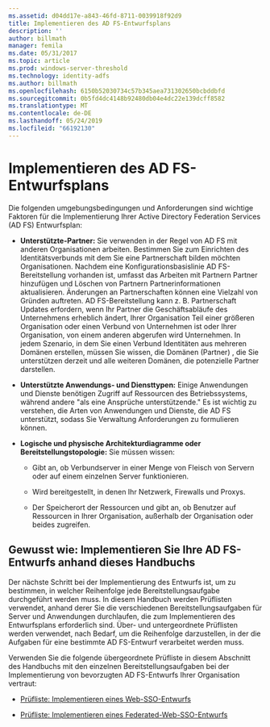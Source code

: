 ```yaml
---
ms.assetid: d04dd17e-a843-46fd-8711-0039918f92d9
title: Implementieren des AD FS-Entwurfsplans
description: ''
author: billmath
manager: femila
ms.date: 05/31/2017
ms.topic: article
ms.prod: windows-server-threshold
ms.technology: identity-adfs
ms.author: billmath
ms.openlocfilehash: 6150b52030734c57b345aea731302650bcbddbfd
ms.sourcegitcommit: 0b5fd4dc4148b92480db04e4dc22e139dcff8582
ms.translationtype: MT
ms.contentlocale: de-DE
ms.lasthandoff: 05/24/2019
ms.locfileid: "66192130"
---
```

# <a name="implementing-your-ad-fs-design-plan"></a>Implementieren des AD FS-Entwurfsplans

Die folgenden umgebungsbedingungen und Anforderungen sind wichtige Faktoren für die Implementierung Ihrer Active Directory Federation Services \(AD FS\) Entwurfsplan:  
  
-   **Unterstützte-Partner:** Sie verwenden in der Regel von AD FS mit anderen Organisationen arbeiten. Bestimmen Sie zum Einrichten des Identitätsverbunds mit dem Sie eine Partnerschaft bilden möchten Organisationen. Nachdem eine Konfigurationsbasislinie AD FS-Bereitstellung vorhanden ist, umfasst das Arbeiten mit Partnern Partner hinzufügen und Löschen von Partnern Partnerinformationen aktualisieren. Änderungen an Partnerschaften können eine Vielzahl von Gründen auftreten. AD FS-Bereitstellung kann z. B. Partnerschaft Updates erfordern, wenn Ihr Partner die Geschäftsabläufe des Unternehmens erheblich ändert, Ihrer Organisation Teil einer größeren Organisation oder einen Verbund von Unternehmen ist oder Ihrer Organisation, von einem anderen abgerufen wird Unternehmen. In jedem Szenario, in dem Sie einen Verbund Identitäten aus mehreren Domänen erstellen, müssen Sie wissen, die Domänen \(Partner\) , die Sie unterstützen derzeit und alle weiteren Domänen, die potenzielle Partner darstellen.  
  
-   **Unterstützte Anwendungs- und Diensttypen:** Einige Anwendungen und Dienste benötigen Zugriff auf Ressourcen des Betriebssystems, während andere "als eine Ansprüche unterstützende." Es ist wichtig zu verstehen, die Arten von Anwendungen und Dienste, die AD FS unterstützt, sodass Sie Verwaltung Anforderungen zu formulieren können.  
  
-   **Logische und physische Architekturdiagramme oder Bereitstellungstopologie:** Sie müssen wissen:  
  
    -   Gibt an, ob Verbundserver in einer Menge von Fleisch von Servern oder auf einem einzelnen Server funktionieren.  
  
    -   Wird bereitgestellt, in denen Ihr Netzwerk, Firewalls und Proxys.  
  
    -   Der Speicherort der Ressourcen und gibt an, ob Benutzer auf Ressourcen in Ihrer Organisation, außerhalb der Organisation oder beides zugreifen.  
  
## <a name="how-to-implement-your-ad-fs-design-using-this-guide"></a>Gewusst wie: Implementieren Sie Ihre AD FS-Entwurfs anhand dieses Handbuchs  
Der nächste Schritt bei der Implementierung des Entwurfs ist, um zu bestimmen, in welcher Reihenfolge jede Bereitstellungsaufgabe durchgeführt werden muss. In diesem Handbuch werden Prüflisten verwendet, anhand derer Sie die verschiedenen Bereitstellungsaufgaben für Server und Anwendungen durchlaufen, die zum Implementieren des Entwurfsplans erforderlich sind. Über- und untergeordnete Prüflisten werden verwendet, nach Bedarf, um die Reihenfolge darzustellen, in der die Aufgaben für eine bestimmte AD FS-Entwurf verarbeitet werden muss.  
  
Verwenden Sie die folgende übergeordnete Prüfliste in diesem Abschnitt des Handbuchs mit den einzelnen Bereitstellungsaufgaben bei der Implementierung von bevorzugten AD FS-Entwurfs Ihrer Organisation vertraut:  
  
-   [Prüfliste: Implementieren eines Web-SSO-Entwurfs](Checklist--Implementing-a-Web-SSO-Design.md)  
  
-   [Prüfliste: Implementieren eines Federated-Web-SSO-Entwurfs](Checklist--Implementing-a-Federated-Web-SSO-Design.md)  
